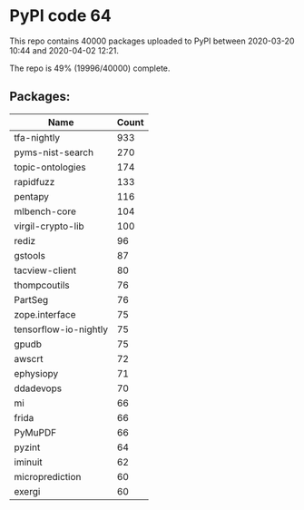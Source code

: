# PyPI code 64

This repo contains 40000 packages uploaded to PyPI between 
2020-03-20 10:44 and 2020-04-02 12:21.

The repo is 49% (19996/40000) complete.

## Packages:

| Name  | Count |
| ----- | ----- |
| tfa-nightly | 933 |
| pyms-nist-search | 270 |
| topic-ontologies | 174 |
| rapidfuzz | 133 |
| pentapy | 116 |
| mlbench-core | 104 |
| virgil-crypto-lib | 100 |
| rediz | 96 |
| gstools | 87 |
| tacview-client | 80 |
| thompcoutils | 76 |
| PartSeg | 76 |
| zope.interface | 75 |
| tensorflow-io-nightly | 75 |
| gpudb | 75 |
| awscrt | 72 |
| ephysiopy | 71 |
| ddadevops | 70 |
| mi | 66 |
| frida | 66 |
| PyMuPDF | 66 |
| pyzint | 64 |
| iminuit | 62 |
| microprediction | 60 |
| exergi | 60 |


